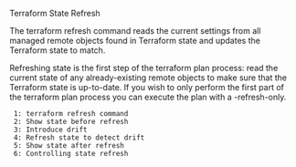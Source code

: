 Terraform State Refresh

The terraform refresh command reads the current settings from all managed remote objects found in Terraform state and updates the Terraform state to match.

Refreshing state is the first step of the terraform plan process: 
read the current state of any already-existing remote objects to make sure that the Terraform state is up-to-date. 
If you wish to only perform the first part of the terraform plan process you can execute the plan with a -refresh-only.

     1: terraform refresh command
     2: Show state before refresh
     3: Introduce drift
     4: Refresh state to detect drift
     5: Show state after refresh
     6: Controlling state refresh
